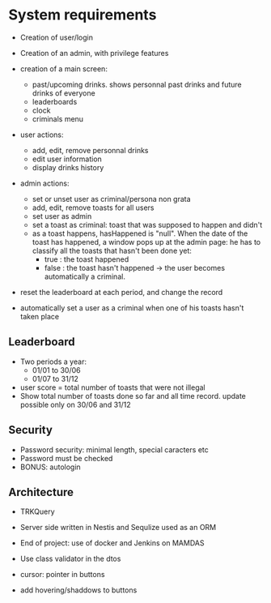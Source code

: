 # System requirements

- Creation of user/login
- Creation of an admin, with privilege features
- creation of a main screen:

  - past/upcoming drinks. shows personnal past drinks and future drinks of everyone
  - leaderboards
  - clock
  - criminals menu

- user actions:

  - add, edit, remove personnal drinks
  - edit user information
  - display drinks history

- admin actions:

  - set or unset user as criminal/persona non grata
  - add, edit, remove toasts for all users
  - set user as admin
  - set a toast as criminal: toast that was supposed to happen and didn't
  - as a toast happens, hasHappened is "null". When the date of the toast has happened, a window pops up at the admin page: he has to classify all the toasts that hasn't been done yet:
    - true : the toast happened
    - false : the toast hasn't happened -> the user becomes automatically a criminal.

- reset the leaderboard at each period, and change the record
- automatically set a user as a criminal when one of his toasts hasn't taken place

## Leaderboard

- Two periods a year:
  - 01/01 to 30/06
  - 01/07 to 31/12
- user score = total number of toasts that were not illegal
- Show total number of toasts done so far and all time record. update possible only on 30/06 and 31/12

## Security

- Password security: minimal length, special caracters etc
- Password must be checked
- BONUS: autologin

## Architecture

- TRKQuery
- Server side written in Nestis and Sequlize used as an ORM
- End of project: use of docker and Jenkins on MAMDAS

- Use class validator in the dtos
- cursor: pointer in buttons
- add hovering/shaddows to buttons
